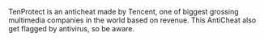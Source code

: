TenProtect is an anticheat made by Tencent, one of biggest grossing multimedia companies in the world based on revenue. This AntiCheat also get flagged by antivirus, so be aware.